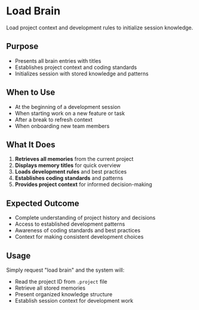 # Load Brain

Load project context and development rules to initialize session knowledge.

## Purpose
- Presents all brain entries with titles
- Establishes project context and coding standards
- Initializes session with stored knowledge and patterns

## When to Use
- At the beginning of a development session
- When starting work on a new feature or task
- After a break to refresh context
- When onboarding new team members

## What It Does
1. **Retrieves all memories** from the current project
2. **Displays memory titles** for quick overview
3. **Loads development rules** and best practices
4. **Establishes coding standards** and patterns
5. **Provides project context** for informed decision-making

## Expected Outcome
- Complete understanding of project history and decisions
- Access to established development patterns
- Awareness of coding standards and best practices
- Context for making consistent development choices

## Usage
Simply request "load brain" and the system will:
- Read the project ID from `.project` file
- Retrieve all stored memories
- Present organized knowledge structure
- Establish session context for development work